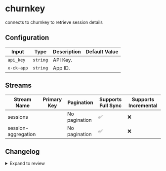 # churnkey
connects to churnkey to retrieve session details

## Configuration

| Input | Type | Description | Default Value |
|-------|------|-------------|---------------|
| `api_key` | `string` | API Key.  |  |
| `x-ck-app` | `string` | App ID.  |  |

## Streams
| Stream Name | Primary Key | Pagination | Supports Full Sync | Supports Incremental |
|-------------|-------------|------------|---------------------|----------------------|
| sessions |  | No pagination | ✅ |  ❌  |
| session-aggregation |  | No pagination | ✅ |  ❌  |

## Changelog

<details>
  <summary>Expand to review</summary>

| Version          | Date              | Pull Request | Subject        |
|------------------|-------------------|--------------|----------------|
| 0.0.11 | 2025-09-30 | [65810](https://github.com/airbytehq/airbyte/pull/65810) | Update dependencies |
| 0.0.10 | 2025-08-23 | [65258](https://github.com/airbytehq/airbyte/pull/65258) | Update dependencies |
| 0.0.9 | 2025-08-09 | [64672](https://github.com/airbytehq/airbyte/pull/64672) | Update dependencies |
| 0.0.8 | 2025-08-02 | [64338](https://github.com/airbytehq/airbyte/pull/64338) | Update dependencies |
| 0.0.7 | 2025-07-26 | [63944](https://github.com/airbytehq/airbyte/pull/63944) | Update dependencies |
| 0.0.6 | 2025-07-19 | [63557](https://github.com/airbytehq/airbyte/pull/63557) | Update dependencies |
| 0.0.5 | 2025-07-12 | [63017](https://github.com/airbytehq/airbyte/pull/63017) | Update dependencies |
| 0.0.4 | 2025-07-05 | [62773](https://github.com/airbytehq/airbyte/pull/62773) | Update dependencies |
| 0.0.3 | 2025-06-28 | [62379](https://github.com/airbytehq/airbyte/pull/62379) | Update dependencies |
| 0.0.2 | 2025-06-21 | [61976](https://github.com/airbytehq/airbyte/pull/61976) | Update dependencies |
| 0.0.1 | 2025-06-18 | | Initial release by [@shdanielsh-nyk](https://github.com/shdanielsh-nyk) via Connector Builder |

</details>
